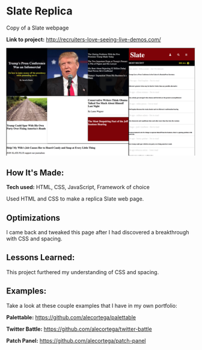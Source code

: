 # Slate Replica
Copy of a Slate webpage

**Link to project:** http://recruiters-love-seeing-live-demos.com/

![alt tag](Slate.png)

## How It's Made:

**Tech used:** HTML, CSS, JavaScript, Framework of choice

Used HTML and CSS to make a replica Slate web page.

## Optimizations

I came back and tweaked this page after I had discovered a breakthrough with CSS and spacing.

## Lessons Learned:

This project furthered my understanding of CSS and spacing.

## Examples:
Take a look at these couple examples that I have in my own portfolio:

**Palettable:** https://github.com/alecortega/palettable

**Twitter Battle:** https://github.com/alecortega/twitter-battle

**Patch Panel:** https://github.com/alecortega/patch-panel
